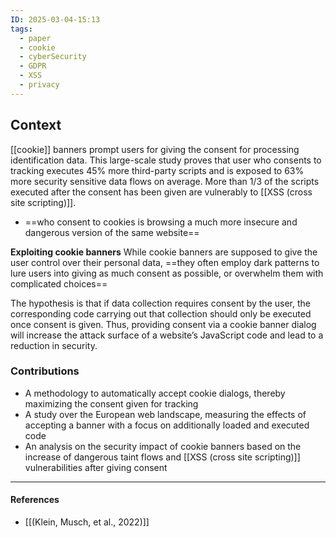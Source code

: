 ```yaml
---
ID: 2025-03-04-15:13
tags:
  - paper
  - cookie
  - cyberSecurity
  - GDPR
  - XSS
  - privacy
---
```

## Context

[[cookie]] banners prompt users for giving the consent for processing identification data. This large-scale study proves that user who consents to tracking executes 45% more third-party scripts and is exposed to 63% more security sensitive data flows on average. More than 1/3 of the scripts executed after the consent has been given are vulnerably to [[XSS (cross site scripting)]].
- ==who consent to cookies is browsing a much more insecure and dangerous version of the same website==

**Exploiting cookie banners**
While cookie banners are supposed to give the user control over their personal data, ==they often employ dark patterns to lure users into giving as much consent as possible, or overwhelm them with complicated choices==

The hypothesis is that if data collection requires consent by the user, the corresponding code carrying out that collection should only be executed once consent is given. Thus, providing consent via a cookie banner dialog will increase the attack surface of a website’s JavaScript code and lead to a reduction in security.

### Contributions
- A methodology to automatically accept cookie dialogs, thereby maximizing the consent given for tracking
- A study over the European web landscape, measuring the effects of accepting a banner with a focus on additionally loaded and executed code
- An analysis on the security impact of cookie banners based on the increase of dangerous taint flows and [[XSS (cross site scripting)]] vulnerabilities after giving consent

---
#### References
- [[(Klein, Musch, et al., 2022)]]
